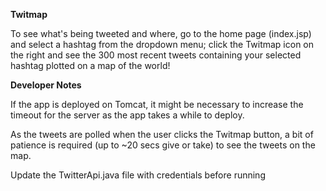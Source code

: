 **Twitmap**

To see what's being tweeted and where, go to the home page (index.jsp) and select a hashtag from the dropdown menu; click the Twitmap icon on the right and see the 300 most recent tweets containing your selected hashtag plotted on a map of the world!


**Developer Notes**

If the app is deployed on Tomcat, it might be necessary to increase the timeout for the server as the app takes a while to deploy. 

As the tweets are polled when the user clicks the Twitmap button, a bit of patience is required (up to ~20 secs give or take) to see the tweets on the map.

Update the TwitterApi.java file with credentials before running